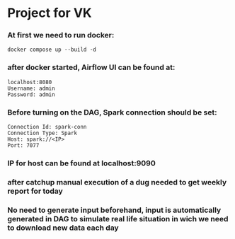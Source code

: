 # Project for VK

### At first we need to run docker:

```
docker compose up --build -d
```

### after docker started, Airflow UI can be found at:

```
localhost:8080
Username: admin
Password: admin
```

### Before turning on the DAG, Spark connection should be set:

```
Connection Id: spark-conn
Connection Type: Spark
Host: spark://<IP>
Port: 7077
```

### IP for host can be found at localhost:9090

### after catchup manual execution of a dug needed to get weekly report for today

### No need to generate input beforehand, input is automatically generated in DAG to simulate real life situation in wich we need to download new data each day
